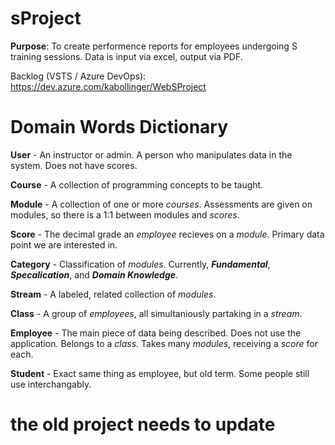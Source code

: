 # sProject
**Purpose**: To create performence reports for employees undergoing S training sessions. Data is input via excel, output via PDF.

Backlog (VSTS / Azure DevOps): https://dev.azure.com/kabollinger/WebSProject

# Domain Words Dictionary

**User** - An instructor or admin. A person who manipulates data in the system. Does not have scores.

**Course** - A collection of programming concepts to be taught.

**Module** - A collection of one or more *courses*. Assessments are given on modules, so there is a 1:1 between modules and *scores*.

**Score** - The decimal grade an *employee* recieves on a *module*. Primary data point we are interested in.

**Category** - Classification of *modules*. Currently, **_Fundamental_**, **_Specalication_**, and **_Domain Knowledge_**.

**Stream** - A labeled, related collection of *modules*.

**Class** - A group of *employees*, all simultaniously partaking in a *stream*.

**Employee** - The main piece of data being described. Does not use the application. Belongs to a *class*. Takes many *modules*, receiving a *score* for each.

**Student** - Exact same thing as employee, but old term. Some people still use interchangably.
# the old project needs to update
